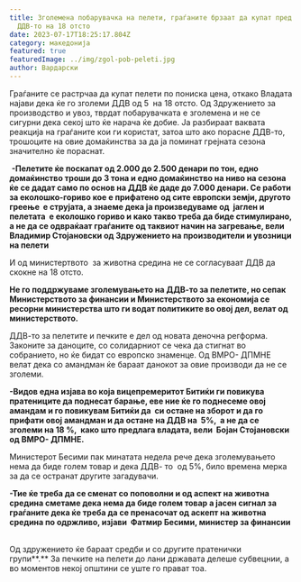 ```yaml
---
title: Зголемена побарувачка на пелети, граѓаните брзаат да купат пред да скокне
  ДДВ-то на 18 отсто
date: 2023-07-17T18:25:17.804Z
category: македонија
featured: true
featuredImage: ../img/zgol-pob-peleti.jpg
author: Вардарски
---
```

<!--StartFragment-->

Граѓаните се растрчаа да купат пелети по пониска цена, откако Владата најави дека ќе го зголеми ДДВ од 5  на 18 отсто. Од Здружението за производство и увоз, тврдат побарувачката е зголемена и не се сигурни дека секој што ќе нарача ќе добие. Ја разбираат ваквата  реакција на граѓаните кои ги користат, затоа што ако порасне ДДВ-то, трошоците на овие домаќинства за да ја поминат грејната сезона значително ќе пораснат.

 **\-Пелетите ќе поскапат од 2.000 до 2.500 денари по тон, едно домаќинство троши до 3 тона и едно домаќинство на ниво на сезона ќе се дадат само по основ на ДДВ ќе даде до 7.000 денари. Се работи за еколошко-гориво кое е прифатено од сите европски земји, другото греење  е струјата, а знаеме дека ја произведуваме од  јаглен и пелетата  е еколошко гориво и како такво треба да биде стимулирано, а не да се одвраќаат граѓаните од таквиот начин на загревање, вели Владимир Стојановски од Здружението на производители и увозници на пелети**

И од министертвото  за животна средина не се согласуваат ДДВ да скокне на 18 отсто.

**Не го поддржуваме зголемувањето на ДДВ-то за пелетите, но сепак Министерството за финансии и Министерството за економија се ресорни министерства што ги водат политиките во овој дел, велат од министерството.**

ДДВ-то за пелетите и печките е дел од новата деночна регформа. Законите за даноците, со солидарниот се чека да стигнат во собранието, но ќе бидат со европско знаменце. Од ВМРО- ДПМНЕ велат дека со амандман ќе бараат данокот за овие производи да не се зголеми.

**\-Видов една изјава во која вицепремеритот Битиќи ги повикува пратениците да поднесат барање, еве ние ќе го поднесеме овој амандам и го повикувам Битиќи да  си остане на зборот и да го прифати овој амандман и да остане на ДДВ на  5%,  а не да се зголеми на 18 %,  како што предлага владата, вели  Бојан Стојановски од ВМРО- ДПМНЕ.**

Министерот Бесими пак минатата недела рече дека зголемувањето нема да биде голем товар и дека ДДВ- то  од 5%, било времена мерка за да се остранат другите загадувачи.

**\-Тие ќе треба да се сменат со поповолни и од аспект на животна средина сметаме дека нема да биде голем товар а јасен сигнал за граѓаните дека ќе треба да се пренасочат од аскепт на животна средина по одржливо, изјави  Фатмир Бесими, министер за финансии**  

Од здружението ќе бараат средби и со другите пратенички групи**.** За печките на пелети до лани државата делеше субвецнии, а во моментов некој општини се уште го прават тоа.

<!--EndFragment-->